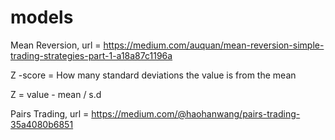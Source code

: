 # models
Mean Reversion, url = https://medium.com/auquan/mean-reversion-simple-trading-strategies-part-1-a18a87c1196a

Z -score = How many standard deviations the value is from the mean 

Z = value - mean / s.d



Pairs Trading, url = https://medium.com/@haohanwang/pairs-trading-35a4080b6851
